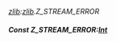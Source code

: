 _[zlib](../../modules/zlib/zlib-module.md):[zlib](../../modules/zlib/zlib-module.md).Z\_STREAM\_ERROR_
##### Const Z\_STREAM\_ERROR:[Int](../../modules/wonkey/wonkey-types-int.md)
